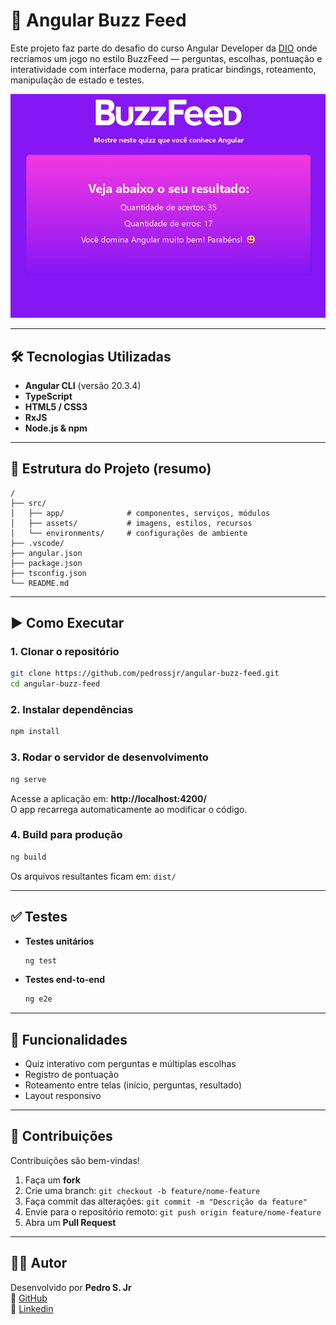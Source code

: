 # 🐝 Angular Buzz Feed

Este projeto faz parte do desafio do curso Angular Developer da [DIO](https://www.dio.me/) onde recriamos um jogo no estilo BuzzFeed — perguntas, escolhas, pontuação e interatividade com interface moderna, para praticar bindings, roteamento, manipulação de estado e testes.

![Home](https://raw.githubusercontent.com/pedrossjr/angular-buzz-feed/main/public/page.png)

---

## 🛠 Tecnologias Utilizadas

- **Angular CLI** (versão 20.3.4)
- **TypeScript**
- **HTML5 / CSS3**
- **RxJS**
- **Node.js & npm**

---

## 📁 Estrutura do Projeto (resumo)

```
/
├── src/
│   ├── app/              # componentes, serviços, módulos
│   ├── assets/           # imagens, estilos, recursos
│   └── environments/     # configurações de ambiente
├── .vscode/
├── angular.json
├── package.json
├── tsconfig.json
└── README.md
```

---

## ▶️ Como Executar

### 1. Clonar o repositório

```bash
git clone https://github.com/pedrossjr/angular-buzz-feed.git
cd angular-buzz-feed
```

### 2. Instalar dependências

```bash
npm install
```

### 3. Rodar o servidor de desenvolvimento

```bash
ng serve
```

Acesse a aplicação em: **http://localhost:4200/**  
O app recarrega automaticamente ao modificar o código.

### 4. Build para produção

```bash
ng build
```

Os arquivos resultantes ficam em: `dist/`

---

## ✅ Testes

- **Testes unitários**

  ```bash
  ng test
  ```

- **Testes end-to-end**
  ```bash
  ng e2e
  ```

---

## 🎯 Funcionalidades

- Quiz interativo com perguntas e múltiplas escolhas
- Registro de pontuação
- Roteamento entre telas (início, perguntas, resultado)
- Layout responsivo

---

## 🤝 Contribuições

Contribuições são bem-vindas!

1. Faça um **fork**
2. Crie uma branch: `git checkout -b feature/nome-feature`
3. Faça commit das alterações: `git commit -m "Descrição da feature"`
4. Envie para o repositório remoto: `git push origin feature/nome-feature`
5. Abra um **Pull Request**

---

## 👨‍💻 Autor

Desenvolvido por **Pedro S. Jr**  
🔗 [GitHub](https://github.com/pedrossjr)  
🔗 [Linkedin](https://www.linkedin.com/in/pedrosouzasjr)
